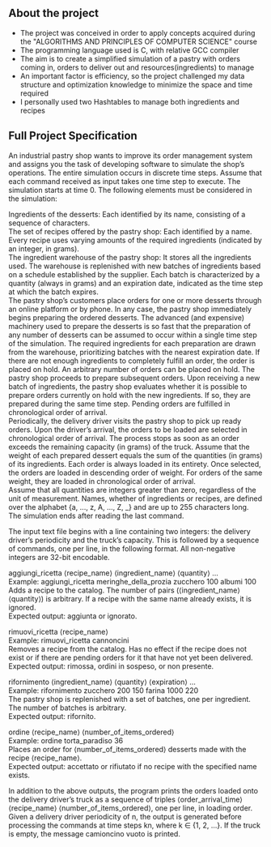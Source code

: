 
## About the project

- The project was conceived in order to apply concepts acquired during the "ALGORITHMS AND PRINCIPLES OF COMPUTER SCIENCE" course
- The programming language used is C, with relative GCC compiler
- The aim is to create a simplified simulation of a pastry with orders coming in, orders to deliver out and resources(ingredients) to manage
- An important factor is efficiency, so the project challenged my data structure and optimization knowledge to minimize the space and time required
- I personally used two Hashtables to manage both ingredients and recipes
  
## Full Project Specification

An industrial pastry shop wants to improve its order management system and assigns you the task of developing software to simulate the shop’s operations. The entire simulation occurs in discrete time steps. Assume that each command received as input takes one time step to execute. The simulation starts at time 0. The following elements must be considered in the simulation:

Ingredients of the desserts: Each identified by its name, consisting of a sequence of characters.\
The set of recipes offered by the pastry shop: Each identified by a name. Every recipe uses varying amounts of the required ingredients (indicated by an integer, in grams).\
The ingredient warehouse of the pastry shop: It stores all the ingredients used. The warehouse is replenished with new batches of ingredients based on a schedule established by the supplier. Each batch is characterized by a quantity (always in grams) and an expiration date, indicated as the time step at which the batch expires.\
The pastry shop’s customers place orders for one or more desserts through an online platform or by phone. In any case, the pastry shop immediately begins preparing the ordered desserts. The advanced (and expensive) machinery used to prepare the desserts is so fast that the preparation of any number of desserts can be assumed to occur within a single time step of the simulation. The required ingredients for each preparation are drawn from the warehouse, prioritizing batches with the nearest expiration date. If there are not enough ingredients to completely fulfill an order, the order is placed on hold. An arbitrary number of orders can be placed on hold. The pastry shop proceeds to prepare subsequent orders. Upon receiving a new batch of ingredients, the pastry shop evaluates whether it is possible to prepare orders currently on hold with the new ingredients. If so, they are prepared during the same time step. Pending orders are fulfilled in chronological order of arrival.\
Periodically, the delivery driver visits the pastry shop to pick up ready orders. Upon the driver’s arrival, the orders to be loaded are selected in chronological order of arrival. The process stops as soon as an order exceeds the remaining capacity (in grams) of the truck. Assume that the weight of each prepared dessert equals the sum of the quantities (in grams) of its ingredients. Each order is always loaded in its entirety. Once selected, the orders are loaded in descending order of weight. For orders of the same weight, they are loaded in chronological order of arrival.\
Assume that all quantities are integers greater than zero, regardless of the unit of measurement. Names, whether of ingredients or recipes, are defined over the alphabet {a, ..., z, A, ..., Z, _} and are up to 255 characters long. The simulation ends after reading the last command.

The input text file begins with a line containing two integers: the delivery driver’s periodicity and the truck’s capacity. This is followed by a sequence of commands, one per line, in the following format. All non-negative integers are 32-bit encodable.

aggiungi_ricetta ⟨recipe_name⟩ ⟨ingredient_name⟩ ⟨quantity⟩ ...\
Example: aggiungi_ricetta meringhe_della_prozia zucchero 100 albumi 100\
Adds a recipe to the catalog. The number of pairs (⟨ingredient_name⟩ ⟨quantity⟩) is arbitrary. If a recipe with the same name already exists, it is ignored.\
Expected output: aggiunta or ignorato.

rimuovi_ricetta ⟨recipe_name⟩\
Example: rimuovi_ricetta cannoncini\
Removes a recipe from the catalog. Has no effect if the recipe does not exist or if there are pending orders for it that have not yet been delivered.\
Expected output: rimossa, ordini in sospeso, or non presente.

rifornimento ⟨ingredient_name⟩ ⟨quantity⟩ ⟨expiration⟩ ...\
Example: rifornimento zucchero 200 150 farina 1000 220\
The pastry shop is replenished with a set of batches, one per ingredient. The number of batches is arbitrary.\
Expected output: rifornito.

ordine ⟨recipe_name⟩ ⟨number_of_items_ordered⟩\
Example: ordine torta_paradiso 36\
Places an order for ⟨number_of_items_ordered⟩ desserts made with the recipe ⟨recipe_name⟩.\
Expected output: accettato or rifiutato if no recipe with the specified name exists.

In addition to the above outputs, the program prints the orders loaded onto the delivery driver’s truck as a sequence of triples ⟨order_arrival_time⟩ ⟨recipe_name⟩ ⟨number_of_items_ordered⟩, one per line, in loading order. Given a delivery driver periodicity of n, the output is generated before processing the commands at time steps kn, where k ∈ {1, 2, ...}. If the truck is empty, the message camioncino vuoto is printed.
